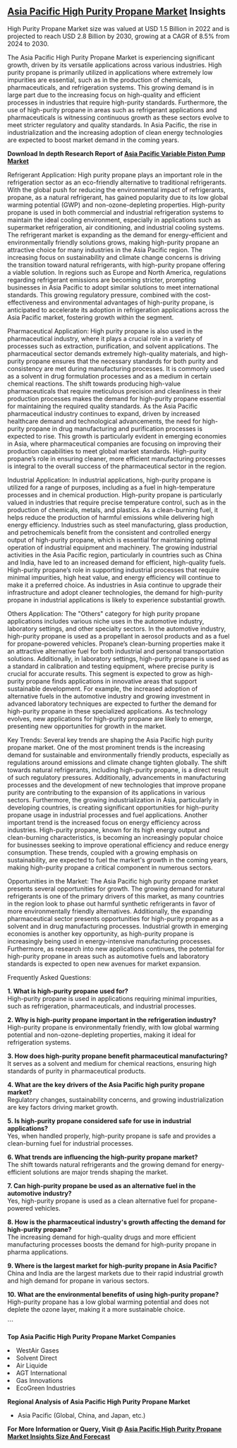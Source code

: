 <h2><a href="https://www.verifiedmarketreports.com/download-sample/?rid=510184&amp;utm_source=Github-Feb&amp;utm_medium=225" target="_blank">Asia Pacific High Purity Propane Market</a> Insights</h2><p>High Purity Propane Market size was valued at USD 1.5 Billion in 2022 and is projected to reach USD 2.8 Billion by 2030, growing at a CAGR of 8.5% from 2024 to 2030.</p><p><p>The Asia Pacific High Purity Propane Market is experiencing significant growth, driven by its versatile applications across various industries. High purity propane is primarily utilized in applications where extremely low impurities are essential, such as in the production of chemicals, pharmaceuticals, and refrigeration systems. This growing demand is in large part due to the increasing focus on high-quality and efficient processes in industries that require high-purity standards. Furthermore, the use of high-purity propane in areas such as refrigerant applications and pharmaceuticals is witnessing continuous growth as these sectors evolve to meet stricter regulatory and quality standards. In Asia Pacific, the rise in industrialization and the increasing adoption of clean energy technologies are expected to boost market demand in the coming years. <p><strong>Download In depth Research Report of <a href="https://www.verifiedmarketreports.com/download-sample/?rid=236118&amp;utm_source=Pulse-Dec&amp;utm_medium=225" target="_blank">Asia Pacific Variable Piston Pump Market</a></strong></p></p> <p>Refrigerant Application: High purity propane plays an important role in the refrigeration sector as an eco-friendly alternative to traditional refrigerants. With the global push for reducing the environmental impact of refrigerants, propane, as a natural refrigerant, has gained popularity due to its low global warming potential (GWP) and non-ozone-depleting properties. High-purity propane is used in both commercial and industrial refrigeration systems to maintain the ideal cooling environment, especially in applications such as supermarket refrigeration, air conditioning, and industrial cooling systems. The refrigerant market is expanding as the demand for energy-efficient and environmentally friendly solutions grows, making high-purity propane an attractive choice for many industries in the Asia Pacific region. The increasing focus on sustainability and climate change concerns is driving the transition toward natural refrigerants, with high-purity propane offering a viable solution. In regions such as Europe and North America, regulations regarding refrigerant emissions are becoming stricter, prompting businesses in Asia Pacific to adopt similar solutions to meet international standards. This growing regulatory pressure, combined with the cost-effectiveness and environmental advantages of high-purity propane, is anticipated to accelerate its adoption in refrigeration applications across the Asia Pacific market, fostering growth within the segment.</p> <p>Pharmaceutical Application: High purity propane is also used in the pharmaceutical industry, where it plays a crucial role in a variety of processes such as extraction, purification, and solvent applications. The pharmaceutical sector demands extremely high-quality materials, and high-purity propane ensures that the necessary standards for both purity and consistency are met during manufacturing processes. It is commonly used as a solvent in drug formulation processes and as a medium in certain chemical reactions. The shift towards producing high-value pharmaceuticals that require meticulous precision and cleanliness in their production processes makes the demand for high-purity propane essential for maintaining the required quality standards. As the Asia Pacific pharmaceutical industry continues to expand, driven by increased healthcare demand and technological advancements, the need for high-purity propane in drug manufacturing and purification processes is expected to rise. This growth is particularly evident in emerging economies in Asia, where pharmaceutical companies are focusing on improving their production capabilities to meet global market standards. High-purity propane’s role in ensuring cleaner, more efficient manufacturing processes is integral to the overall success of the pharmaceutical sector in the region.</p> <p>Industrial Application: In industrial applications, high-purity propane is utilized for a range of purposes, including as a fuel in high-temperature processes and in chemical production. High-purity propane is particularly valued in industries that require precise temperature control, such as in the production of chemicals, metals, and plastics. As a clean-burning fuel, it helps reduce the production of harmful emissions while delivering high energy efficiency. Industries such as steel manufacturing, glass production, and petrochemicals benefit from the consistent and controlled energy output of high-purity propane, which is essential for maintaining optimal operation of industrial equipment and machinery. The growing industrial activities in the Asia Pacific region, particularly in countries such as China and India, have led to an increased demand for efficient, high-quality fuels. High-purity propane’s role in supporting industrial processes that require minimal impurities, high heat value, and energy efficiency will continue to make it a preferred choice. As industries in Asia continue to upgrade their infrastructure and adopt cleaner technologies, the demand for high-purity propane in industrial applications is likely to experience substantial growth.</p> <p>Others Application: The "Others" category for high purity propane applications includes various niche uses in the automotive industry, laboratory settings, and other specialty sectors. In the automotive industry, high-purity propane is used as a propellant in aerosol products and as a fuel for propane-powered vehicles. Propane’s clean-burning properties make it an attractive alternative fuel for both industrial and personal transportation solutions. Additionally, in laboratory settings, high-purity propane is used as a standard in calibration and testing equipment, where precise purity is crucial for accurate results. This segment is expected to grow as high-purity propane finds applications in innovative areas that support sustainable development. For example, the increased adoption of alternative fuels in the automotive industry and growing investment in advanced laboratory techniques are expected to further the demand for high-purity propane in these specialized applications. As technology evolves, new applications for high-purity propane are likely to emerge, presenting new opportunities for growth in the market.</p> <p>Key Trends: Several key trends are shaping the Asia Pacific high purity propane market. One of the most prominent trends is the increasing demand for sustainable and environmentally friendly products, especially as regulations around emissions and climate change tighten globally. The shift towards natural refrigerants, including high-purity propane, is a direct result of such regulatory pressures. Additionally, advancements in manufacturing processes and the development of new technologies that improve propane purity are contributing to the expansion of its applications in various sectors. Furthermore, the growing industrialization in Asia, particularly in developing countries, is creating significant opportunities for high-purity propane usage in industrial processes and fuel applications. Another important trend is the increased focus on energy efficiency across industries. High-purity propane, known for its high energy output and clean-burning characteristics, is becoming an increasingly popular choice for businesses seeking to improve operational efficiency and reduce energy consumption. These trends, coupled with a growing emphasis on sustainability, are expected to fuel the market's growth in the coming years, making high-purity propane a critical component in numerous sectors.</p> <p>Opportunities in the Market: The Asia Pacific high purity propane market presents several opportunities for growth. The growing demand for natural refrigerants is one of the primary drivers of this market, as many countries in the region look to phase out harmful synthetic refrigerants in favor of more environmentally friendly alternatives. Additionally, the expanding pharmaceutical sector presents opportunities for high-purity propane as a solvent and in drug manufacturing processes. Industrial growth in emerging economies is another key opportunity, as high-purity propane is increasingly being used in energy-intensive manufacturing processes. Furthermore, as research into new applications continues, the potential for high-purity propane in areas such as automotive fuels and laboratory standards is expected to open new avenues for market expansion.</p> <p>Frequently Asked Questions:</p> <p><strong>1. What is high-purity propane used for?</strong><br> High-purity propane is used in applications requiring minimal impurities, such as refrigeration, pharmaceuticals, and industrial processes. </p> <p><strong>2. Why is high-purity propane important in the refrigeration industry?</strong><br> High-purity propane is environmentally friendly, with low global warming potential and non-ozone-depleting properties, making it ideal for refrigeration systems. </p> <p><strong>3. How does high-purity propane benefit pharmaceutical manufacturing?</strong><br> It serves as a solvent and medium for chemical reactions, ensuring high standards of purity in pharmaceutical products. </p> <p><strong>4. What are the key drivers of the Asia Pacific high purity propane market?</strong><br> Regulatory changes, sustainability concerns, and growing industrialization are key factors driving market growth. </p> <p><strong>5. Is high-purity propane considered safe for use in industrial applications?</strong><br> Yes, when handled properly, high-purity propane is safe and provides a clean-burning fuel for industrial processes. </p> <p><strong>6. What trends are influencing the high-purity propane market?</strong><br> The shift towards natural refrigerants and the growing demand for energy-efficient solutions are major trends shaping the market. </p> <p><strong>7. Can high-purity propane be used as an alternative fuel in the automotive industry?</strong><br> Yes, high-purity propane is used as a clean alternative fuel for propane-powered vehicles. </p> <p><strong>8. How is the pharmaceutical industry's growth affecting the demand for high-purity propane?</strong><br> The increasing demand for high-quality drugs and more efficient manufacturing processes boosts the demand for high-purity propane in pharma applications. </p> <p><strong>9. Where is the largest market for high-purity propane in Asia Pacific?</strong><br> China and India are the largest markets due to their rapid industrial growth and high demand for propane in various sectors. </p> <p><strong>10. What are the environmental benefits of using high-purity propane?</strong><br> High-purity propane has a low global warming potential and does not deplete the ozone layer, making it a more sustainable choice. </p> ```</p><p><strong>Top Asia Pacific High Purity Propane Market Companies</strong></p><div data-test-id=""><p><li>WestAir Gases</li><li> Solvent Direct</li><li> Air Liquide</li><li> AGT International</li><li> Gas Innovations</li><li> EcoGreen Industries</li></p><div><strong>Regional Analysis of&nbsp;Asia Pacific High Purity Propane Market</strong></div><ul><li dir="ltr"><p dir="ltr">Asia Pacific (Global, China, and Japan, etc.)</p></li></ul><p><strong>For More Information or Query, Visit @&nbsp;</strong><strong><a href="https://www.verifiedmarketreports.com/product/high-purity-propane-market/?utm_source=Github-Feb&amp;utm_medium=225" target="_blank">Asia Pacific High Purity Propane Market Insights Size And Forecast</a></strong></p></div><h2>&nbsp;</h2><div data-test-id="">&nbsp;</div>
